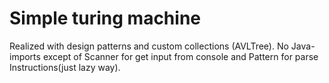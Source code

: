 # Simple turing machine 
Realized with design patterns and custom collections (AVLTree).
No Java-imports except of Scanner for get input from console and Pattern for parse Instructions(just lazy way).
